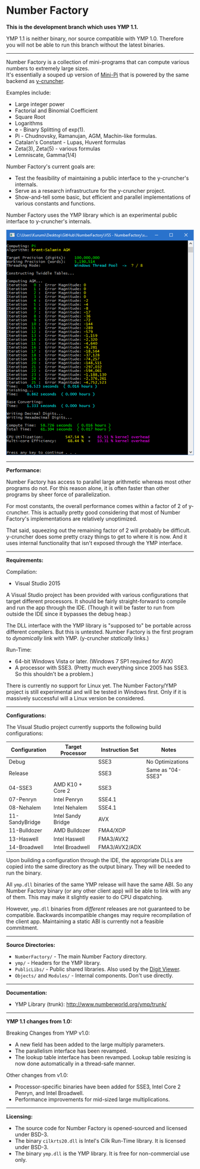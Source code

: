 # Number Factory

**This is the development branch which uses YMP 1.1.**

YMP 1.1 is neither binary, nor source compatible with YMP 1.0. Therefore you will not be able to run this branch without the latest binaries.

-----

Number Factory is a collection of mini-programs that can compute various numbers to extremely large sizes.<br>
It's essentially a souped up version of [Mini-Pi](https://github.com/Mysticial/Mini-Pi) that is powered by the same backend as [y-cruncher](http://www.numberworld.org/y-cruncher/).

Examples include:
 - Large integer power
 - Factorial and Binomial Coefficient
 - Square Root
 - Logarithms
 - e - Binary Splitting of exp(1).
 - Pi - Chudnovsky, Ramanujan, AGM, Machin-like formulas.
 - Catalan's Constant - Lupas, Huvent formulas
 - Zeta(3), Zeta(5) - various formulas
 - Lemniscate, Gamma(1/4)


Number Factory's current goals are:
 - Test the feasibility of maintaining a public interface to the y-cruncher's internals.
 - Serve as a research infrastructure for the y-cruncher project.
 - Show-and-tell some basic, but efficient and parallel implementations of various constants and functions.


Number Factory uses the YMP library which is an experimental public interface to y-cruncher's internals.



![](/Screenshots/2016-3-14-pi-agm.png?raw=true "100 million digits of Pi via AGM")


-----

**Performance:**

Number Factory has access to parallel large arithmetic whereas most other programs do not.
For this reason alone, it is often faster than other programs by sheer force of parallelization.

For most constants, the overall performance comes within a factor of 2 of y-cruncher. This is actually pretty good considering that most of Number Factory's implementations are relatively unoptimized.

That said, squeezing out the remaining factor of 2 will probably be difficult. y-cruncher does some pretty crazy things to get to where it is now. And it uses internal functionality that isn't exposed through the YMP interface.


-----

**Requirements:**


Compilation:
 - Visual Studio 2015

A Visual Studio project has been provided with various configurations that target different processors. It should be fairly straight-forward to compile and run the app through the IDE. (Though it will be faster to run from outside the IDE since it bypasses the debug heap.)

The DLL interface with the YMP library is "supposed to" be portable across different compilers. But this is untested.
Number Factory is the first program to *dynamically* link with YMP. (y-cruncher *statically* links.)


Run-Time:
 - 64-bit Windows Vista or later. (Windows 7 SP1 required for AVX)
 - A processor with SSE3. (Pretty much everything since 2005 has SSE3. So this shouldn't be a problem.)

There is currently no support for Linux yet. The Number Factory/YMP project is still experimental and will be tested in Windows first. Only if it is massively successful will a Linux version be considered.

-----

**Configurations:**

The Visual Studio project currently supports the following build configurations:

|Configuration |Target Processor  |Instruction Set|Notes                      |
|--------------|------------------|---------------|---------------------------|
|Debug         |                  |SSE3           |No Optimizations           |
|Release       |                  |SSE3           |Same as "04-SSE3"          |
|04-SSE3       |AMD K10 + Core 2  |SSE3           |                           |
|07-Penryn     |Intel Penryn      |SSE4.1         |                           |
|08-Nehalem    |Intel Nehalem     |SSE4.1         |                           |
|11-SandyBridge|Intel Sandy Bridge|AVX            |                           |
|11-Bulldozer  |AMD Bulldozer     |FMA4/XOP       |                           |
|13-Haswell    |Intel Haswell     |FMA3/AVX2      |                           |
|14-Broadwell  |Intel Broadwell   |FMA3/AVX2/ADX  |                           |

Upon building a configuration through the IDE, the appropriate DLLs are copied into the same directory as the output binary. They will be needed to run the binary.

All `ymp.dll` binaries of the same YMP release will have the same ABI. So any Number Factory binary (or any other client app) will be able to link with any of them. This may make it slightly easier to do CPU dispatching.

However, `ymp.dll` binaries from *different* releases are not guaranteed to be compatible. Backwards incompatible changes may require recompilation of the client app. Maintaining a static ABI is currently not a feasible commitment.

-----

**Source Directories:**

 - `NumberFactory/` - The main Number Factory directory.
 - `ymp/` - Headers for the YMP library.
 - `PublicLibs/` - Public shared libraries. Also used by the [Digit Viewer](https://github.com/Mysticial/DigitViewer).
 - `Objects/` and `Modules/` - Internal components. Don't use directly.

-----

**Documentation:**
 - YMP Library (trunk): http://www.numberworld.org/ymp/trunk/

-----

**YMP 1.1 changes from 1.0:**

Breaking Changes from YMP v1.0:
 - A new field has been added to the large multiply parameters.
 - The parallelism interface has been revamped.
 - The lookup table interface has been revamped. Lookup table resizing is now done automatically in a thread-safe manner.

Other changes from v1.0:
 - Processor-specific binaries have been added for SSE3, Intel Core 2 Penryn, and Intel Broadwell.
 - Performance improvements for mid-sized large multiplications.

-----

**Licensing:**

 - The source code for Number Factory is opened-sourced and licensed under BSD-3.
 - The binary `cilkrts20.dll` is Intel's Cilk Run-Time library. It is licensed under BSD-3.
 - The binary `ymp.dll` is the YMP library. It is free for non-commercial use only.
